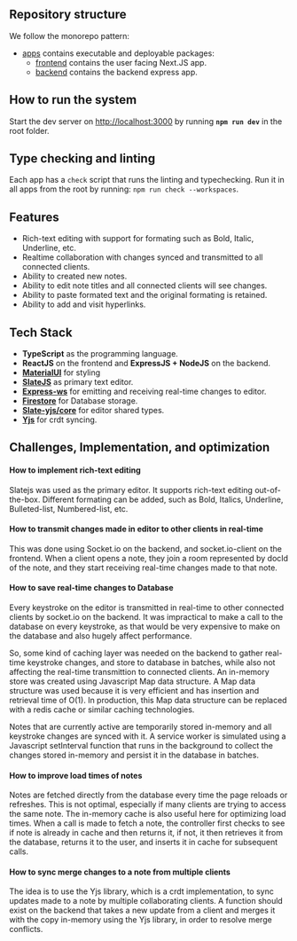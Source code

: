 ## Repository structure

We follow the monorepo pattern:

- [apps](apps) contains executable and deployable packages:
  - [frontend](apps/frontend) contains the user facing Next.JS app.
  - [backend](apps/backend) contains the backend express app.

## How to run the system

Start the dev server on [http://localhost:3000](http://localhost:3000) by running **`npm run dev`** in the root folder.

## Type checking and linting

Each app has a `check` script that runs the linting and typechecking. Run it in all apps from the root by running: `npm run check --workspaces`.

## Features

- Rich-text editing with support for formating such as Bold, Italic, Underline, etc.
- Realtime collaboration with changes synced and transmitted to all connected clients.
- Ability to created new notes.
- Ability to edit note titles and all connected clients will see changes.
- Ability to paste formated text and the original formating is retained.
- Ability to add and visit hyperlinks.

## Tech Stack

- **TypeScript** as the programming language.
- **ReactJS** on the frontend and **ExpressJS + NodeJS** on the backend.
- **[MaterialUI](https://mui.com/)** for styling
- **[SlateJS]()** as primary text editor.
- **[Express-ws]()** for emitting and receiving real-time changes to editor.
- **[Firestore]()** for Database storage.
- **[Slate-yjs/core]()** for editor shared types.
- **[Yjs]()** for crdt syncing.

## Challenges, Implementation, and optimization

  #### How to implement rich-text editing

  Slatejs was used as the primary editor. It supports rich-text editing out-of-the-box. Different formating can be added, such as Bold, Italics, Underline, Bulleted-list, Numbered-list, etc.

  #### How to transmit changes made in editor to other clients in real-time

  This was done using Socket.io on the backend, and socket.io-client on the frontend. When a client opens a note, they join a room represented by docId of the note, and they start receiving real-time changes made to that note.

  #### How to save real-time changes to Database

  Every keystroke on the editor is transmitted in real-time to other connected clients by socket.io on the backend. It was impractical to make a call to the database on every keystroke, as that would be very expensive to make on the database and also hugely affect performance.

  So, some kind of caching layer was needed on the backend to gather real-time keystroke changes, and store to database in batches, while also not affecting the real-time transmittion to connected clients.
  An in-memory store was created using Javascript Map data structure. A Map data structure was used because it is very efficient and has insertion and retrieval time of O(1). In production, this Map data structure can be replaced with a redis cache or similar caching technologies.
  
  Notes that are currently active are temporarily stored in-memory and all keystroke changes are synced with it. A service worker is simulated using a Javascript setInterval function that runs in the background to collect the changes stored in-memory and persist it in the database in batches.

  #### How to improve load times of notes

  Notes are fetched directly from the database every time the page reloads or refreshes. This is not optimal, especially if many clients are trying to access the same note. The in-memory cache is also useful here for optimizing load times. When a call is made to fetch a note, the controller first checks to see if note is already in cache and then returns it, if not, it then retrieves it from the database, returns it to the user, and inserts it in cache for subsequent calls.

  #### How to sync merge changes to a note from multiple clients

  The idea is to use the Yjs library, which is a crdt implementation, to sync updates made to a note by multiple collaborating clients. A function should exist on the backend that takes a new update from a client and merges it with the copy in-memory using the Yjs library, in order to resolve merge conflicts.
